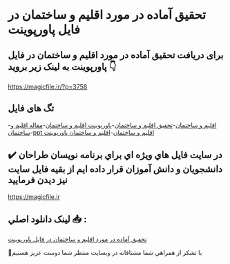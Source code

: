 # تحقیق آماده در مورد اقلیم و ساختمان در فایل پاورپوینت

## برای دریافت تحقیق آماده در مورد اقلیم و ساختمان در فایل پاورپوینت به لینک زیر بروید 👇

https://magicfile.ir/?p=3758

## تگ های فایل

-[اقلیم و ساختمان](https://magicfile.ir/product/%d8%aa%d8%ad%d9%82%db%8c%d9%82-%d8%a7%d9%82%d9%84%db%8c%d9%85-%d9%88-%d8%b3%d8%a7%d8%ae%d8%aa%d9%85%d8%a7%d9%86-%d9%be%d8%a7%d9%88%d8%b1%d9%be%d9%88%db%8c%d9%86%d8%aa/)-[تحقیق اقلیم و ساختمان](https://magicfile.ir/product/%d8%aa%d8%ad%d9%82%db%8c%d9%82-%d8%a7%d9%82%d9%84%db%8c%d9%85-%d9%88-%d8%b3%d8%a7%d8%ae%d8%aa%d9%85%d8%a7%d9%86-%d9%be%d8%a7%d9%88%d8%b1%d9%be%d9%88%db%8c%d9%86%d8%aa/)-[پاورپوینت اقلیم و ساختمان](https://magicfile.ir/product/%d8%aa%d8%ad%d9%82%db%8c%d9%82-%d8%a7%d9%82%d9%84%db%8c%d9%85-%d9%88-%d8%b3%d8%a7%d8%ae%d8%aa%d9%85%d8%a7%d9%86-%d9%be%d8%a7%d9%88%d8%b1%d9%be%d9%88%db%8c%d9%86%d8%aa/)-[مقاله اقلیم و ساختمان](https://magicfile.ir/product/%d8%aa%d8%ad%d9%82%db%8c%d9%82-%d8%a7%d9%82%d9%84%db%8c%d9%85-%d9%88-%d8%b3%d8%a7%d8%ae%d8%aa%d9%85%d8%a7%d9%86-%d9%be%d8%a7%d9%88%d8%b1%d9%be%d9%88%db%8c%d9%86%d8%aa/)-[ppt اقلیم و ساختمان](https://magicfile.ir/product/%d8%aa%d8%ad%d9%82%db%8c%d9%82-%d8%a7%d9%82%d9%84%db%8c%d9%85-%d9%88-%d8%b3%d8%a7%d8%ae%d8%aa%d9%85%d8%a7%d9%86-%d9%be%d8%a7%d9%88%d8%b1%d9%be%d9%88%db%8c%d9%86%d8%aa/)-[اقلیم و ساختمان پاورپوینت](https://magicfile.ir/product/%d8%aa%d8%ad%d9%82%db%8c%d9%82-%d8%a7%d9%82%d9%84%db%8c%d9%85-%d9%88-%d8%b3%d8%a7%d8%ae%d8%aa%d9%85%d8%a7%d9%86-%d9%be%d8%a7%d9%88%d8%b1%d9%be%d9%88%db%8c%d9%86%d8%aa/)

## ✔️ در سايت فايل هاي ويژه اي براي برنامه نويسان طراحان دانشجويان و دانش آموزان قرار داده ايم از بقيه فايل سايت نيز ديدن فرماييد

https://magicfile.ir


## لينک دانلود اصلي 📥 :

[تحقیق آماده در مورد اقلیم و ساختمان در فایل پاورپوینت](https://magicfile.ir/product/%d8%aa%d8%ad%d9%82%db%8c%d9%82-%d8%a7%d9%82%d9%84%db%8c%d9%85-%d9%88-%d8%b3%d8%a7%d8%ae%d8%aa%d9%85%d8%a7%d9%86-%d9%be%d8%a7%d9%88%d8%b1%d9%be%d9%88%db%8c%d9%86%d8%aa/) 


🙏با تشکر از همراهي شما مشتاقانه در وبسایت منتظر شما دوست عزیز هستیم

